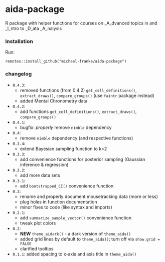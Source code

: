 # aida-package
R package with helper functions for courses on _A_dvanced topics in and _I_ntro to _D_ata _A_nalysis

### Installation

Run:

```
remotes::install_github("michael-franke/aida-package")
```

### changelog

- `0.4.3`:
    - removed functions (from 0.4.2) `get_cell_definitions()`, `extract_draws()`, `compare_groups()` (use `faintr` package instead)
    - added Mental Chronometry data
- `0.4.2`:
    - add functions `get_cell_definitions()`, `extract_draws()`, `compare_groups()` 
- `0.4.1`:
    - bugfix: _properly_ remove `nimble` dependency
- `0.4`:
    - remove `nimble` dependency (and respective functions)
- `0.3.4`:
    - extend Bayesian sampling function to k>2
- `0.3.3`:
    - add convenience functions for posterior sampling (Gaussian inference & regression)
- `0.3.2`:
    - add more data sets
- `0.3.1`: 
    - add `bootstrapped_CI()` convenience function
- `0.3`: 
    - rename and properly document mousetracking data (more or less)
    - plug holes in function documentation
    - minor fixes to code (like syntax and imports)
- `0.2.1`: 
    - add `summarize_sample_vector()` convenience function
    - tweak plot colors
- `0.2`:  
    - **NEW** `theme_aidark()` - a dark version of `theme_aida()`  
    - added grid lines by default to `theme_aida()`; turn off via `show.grid = FALSE`  
    - clarified tooltips  
- `0.1.1`: added spacing to x-axis and axis title in `theme_aida()`  
